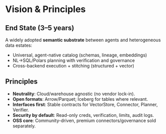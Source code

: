 # Vision & Principles

## End State (3–5 years)
A widely adopted **semantic substrate** between agents and heterogeneous data estates:
- Universal, agent-native catalog (schemas, lineage, embeddings)
- NL→SQL/Polars planning with verification and governance
- Cross-backend execution + stitching (structured + vector)

## Principles
- **Neutrality**: Cloud/warehouse agnostic (no vendor lock-in).
- **Open formats**: Arrow/Parquet; Iceberg for tables where relevant.
- **Interfaces first**: Stable contracts for VectorStore, Connector, Planner, Verifier.
- **Security by default**: Read-only creds, verification, limits, audit logs.
- **OSS core**: Community-driven, premium connectors/governance sold separately.
